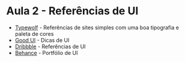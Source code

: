 # Aula 2 - Referências de UI

* [Typewolf](https://www.typewolf.com/) - Referências de sites simples com uma boa tipografia e paleta de cores
* [Good UI](https://goodui.org/) - Dicas de UI
* [Dribbble](https://dribbble.com/search/UI) - Referências de UI
* [Behance](https://www.behance.net/) - Portfólio de UI